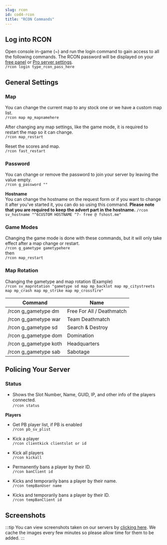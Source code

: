 ```yaml
---
slug: rcon
id: cod4-rcon
title: "RCON Commands"
---
```


## Log into RCON
Open console in-game (~) and run the login command to gain access to all the following commands. The RCON password will be displayed on your [free panel](https://fshost.me/free-panel) or [Pro server settings](https://fshost.me/pro/servers).  
`/rcon login type_rcon_pass_here`

## General Settings

### Map
You can change the current map to any stock one or we have a custom map list.  
`/rcon map mp_mapnamehere`

After changing any map settings, like the game mode, it is required to restart the map so it can change.  
`/rcon map_restart`

Reset the scores and map.  
`/rcon fast_restart`

### Password
You can change or remove the password to join your server by leaving the value empty.  
`/rcon g_password ""`

**Hostname** <br />You can change the hostname on the request form or if you want to change it after you've started it, you can do so using this command. **Please note that you are required to keep the advert part in the hostname.**
`/rcon sv_hostname "^6CUSTOM HOSTNAME ^7- free @ fshost.me"`

### Game Modes
Changing the game mode is done with these commands, but it will only take effect after a map change or restart.  
`/rcon g_gametype gametypehere`  
then  
`/rcon map_restart`

### Map Rotation
Changing the gametype and map rotation (Example)
<br />`/rcon sv_maprotation "gametype sd map mp_backlot map mp_citystreets map mp_crash map mp_strike map mp_crossfire"`

| Command                | Name                      |
|------------------------|---------------------------|
| /rcon g_gametype dm    | Free For All / Deathmatch |
| /rcon g_gametype war   | Team Deathmatch           |
| /rcon g_gametype sd    | Search & Destroy          |
| /rcon g_gametype dom   | Domination                |
| /rcon g_gametype koth  | Headquarters              |
| /rcon g_gametype sab   | Sabotage                  |


## Policing Your Server

### Status
- Shows the Slot Number, Name, GUID, IP, and other info of the players connected.  
`/rcon status`

**Players**
- Get PB player list, if PB is enabled
<br />`/rcon pb_sv_plist`

- Kick a player
<br />`/rcon clientkick clientslot or id`

- Kick all players
<br />`/rcon kickall`

- Permanently bans a player by their ID.
<br />`/rcon banClient id`

- Kicks and temporarily bans a player by their name.
<br />`/rcon tempBanUser name`

- Kicks and temporarily bans a player by their ID.
<br />`/rcon tempBanClient id`

## Screenshots
:::tip
You can view screenshots taken on our servers by [clicking here](https://fshost.me/screenshots). We cache the images every few minutes so please allow time for them to be added.
::: 
